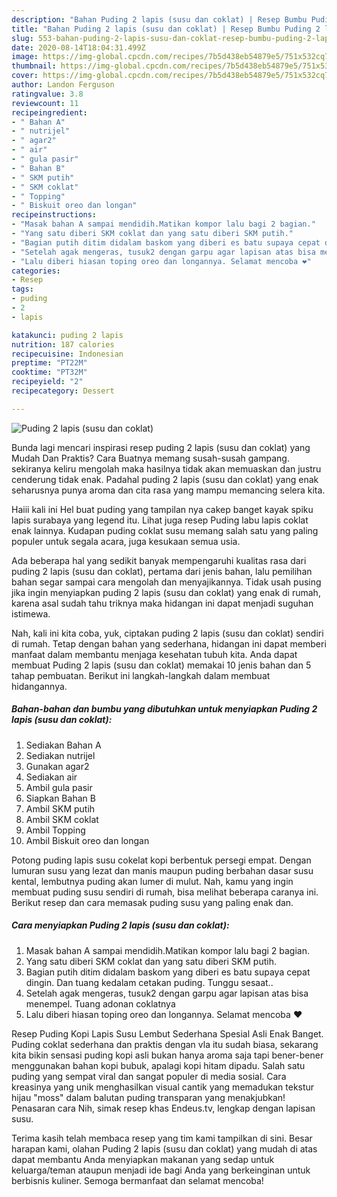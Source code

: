```yaml
---
description: "Bahan Puding 2 lapis (susu dan coklat) | Resep Bumbu Puding 2 lapis (susu dan coklat) Yang Bikin Ngiler"
title: "Bahan Puding 2 lapis (susu dan coklat) | Resep Bumbu Puding 2 lapis (susu dan coklat) Yang Bikin Ngiler"
slug: 553-bahan-puding-2-lapis-susu-dan-coklat-resep-bumbu-puding-2-lapis-susu-dan-coklat-yang-bikin-ngiler
date: 2020-08-14T18:04:31.499Z
image: https://img-global.cpcdn.com/recipes/7b5d438eb54879e5/751x532cq70/puding-2-lapis-susu-dan-coklat-foto-resep-utama.jpg
thumbnail: https://img-global.cpcdn.com/recipes/7b5d438eb54879e5/751x532cq70/puding-2-lapis-susu-dan-coklat-foto-resep-utama.jpg
cover: https://img-global.cpcdn.com/recipes/7b5d438eb54879e5/751x532cq70/puding-2-lapis-susu-dan-coklat-foto-resep-utama.jpg
author: Landon Ferguson
ratingvalue: 3.8
reviewcount: 11
recipeingredient:
- " Bahan A"
- " nutrijel"
- " agar2"
- " air"
- " gula pasir"
- " Bahan B"
- " SKM putih"
- " SKM coklat"
- " Topping"
- " Biskuit oreo dan longan"
recipeinstructions:
- "Masak bahan A sampai mendidih.Matikan kompor lalu bagi 2 bagian."
- "Yang satu diberi SKM coklat dan yang satu diberi SKM putih."
- "Bagian putih ditim didalam baskom yang diberi es batu supaya cepat dingin. Dan tuang kedalam cetakan puding. Tunggu sesaat.."
- "Setelah agak mengeras, tusuk2 dengan garpu agar lapisan atas bisa menempel. Tuang adonan coklatnya"
- "Lalu diberi hiasan toping oreo dan longannya. Selamat mencoba ❤"
categories:
- Resep
tags:
- puding
- 2
- lapis

katakunci: puding 2 lapis 
nutrition: 187 calories
recipecuisine: Indonesian
preptime: "PT22M"
cooktime: "PT32M"
recipeyield: "2"
recipecategory: Dessert

---
```



![Puding 2 lapis (susu dan coklat)](https://img-global.cpcdn.com/recipes/7b5d438eb54879e5/751x532cq70/puding-2-lapis-susu-dan-coklat-foto-resep-utama.jpg)

Bunda lagi mencari inspirasi resep puding 2 lapis (susu dan coklat) yang Mudah Dan Praktis? Cara Buatnya memang susah-susah gampang. sekiranya keliru mengolah maka hasilnya tidak akan memuaskan dan justru cenderung tidak enak. Padahal puding 2 lapis (susu dan coklat) yang enak seharusnya punya aroma dan cita rasa yang mampu memancing selera kita.

Haiii kali ini Hel buat puding yang tampilan nya cakep banget kayak spiku lapis surabaya yang legend itu. Lihat juga resep Puding labu lapis coklat enak lainnya. Kudapan puding coklat susu memang salah satu yang paling populer untuk segala acara, juga kesukaan semua usia.

Ada beberapa hal yang sedikit banyak mempengaruhi kualitas rasa dari puding 2 lapis (susu dan coklat), pertama dari jenis bahan, lalu pemilihan bahan segar sampai cara mengolah dan menyajikannya. Tidak usah pusing jika ingin menyiapkan puding 2 lapis (susu dan coklat) yang enak di rumah, karena asal sudah tahu triknya maka hidangan ini dapat menjadi suguhan istimewa.


Nah, kali ini kita coba, yuk, ciptakan puding 2 lapis (susu dan coklat) sendiri di rumah. Tetap dengan bahan yang sederhana, hidangan ini dapat memberi manfaat dalam membantu menjaga kesehatan tubuh kita. Anda dapat membuat Puding 2 lapis (susu dan coklat) memakai 10 jenis bahan dan 5 tahap pembuatan. Berikut ini langkah-langkah dalam membuat hidangannya.

<!--inarticleads1-->

##### Bahan-bahan dan bumbu yang dibutuhkan untuk menyiapkan Puding 2 lapis (susu dan coklat):

1. Sediakan  Bahan A
1. Sediakan  nutrijel
1. Gunakan  agar2
1. Sediakan  air
1. Ambil  gula pasir
1. Siapkan  Bahan B
1. Ambil  SKM putih
1. Ambil  SKM coklat
1. Ambil  Topping
1. Ambil  Biskuit oreo dan longan


Potong puding lapis susu cokelat kopi berbentuk persegi empat. Dengan lumuran susu yang lezat dan manis maupun puding berbahan dasar susu kental, lembutnya puding akan lumer di mulut. Nah, kamu yang ingin membuat puding susu sendiri di rumah, bisa melihat beberapa caranya ini. Berikut resep dan cara memasak puding susu yang paling enak dan. 

<!--inarticleads2-->

##### Cara menyiapkan Puding 2 lapis (susu dan coklat):

1. Masak bahan A sampai mendidih.Matikan kompor lalu bagi 2 bagian.
1. Yang satu diberi SKM coklat dan yang satu diberi SKM putih.
1. Bagian putih ditim didalam baskom yang diberi es batu supaya cepat dingin. Dan tuang kedalam cetakan puding. Tunggu sesaat..
1. Setelah agak mengeras, tusuk2 dengan garpu agar lapisan atas bisa menempel. Tuang adonan coklatnya
1. Lalu diberi hiasan toping oreo dan longannya. Selamat mencoba ❤


Resep Puding Kopi Lapis Susu Lembut Sederhana Spesial Asli Enak Banget. Puding coklat sederhana dan praktis dengan vla itu sudah biasa, sekarang kita bikin sensasi puding kopi asli bukan hanya aroma saja tapi bener-bener menggunakan bahan kopi bubuk, apalagi kopi hitam dipadu. Salah satu puding yang sempat viral dan sangat populer di media sosial. Cara kreasinya yang unik menghasilkan visual cantik yang memadukan tekstur hijau &#34;moss&#34; dalam balutan puding transparan yang menakjubkan! Penasaran cara Nih, simak resep khas Endeus.tv, lengkap dengan lapisan susu. 

Terima kasih telah membaca resep yang tim kami tampilkan di sini. Besar harapan kami, olahan Puding 2 lapis (susu dan coklat) yang mudah di atas dapat membantu Anda menyiapkan makanan yang sedap untuk keluarga/teman ataupun menjadi ide bagi Anda yang berkeinginan untuk berbisnis kuliner. Semoga bermanfaat dan selamat mencoba!
